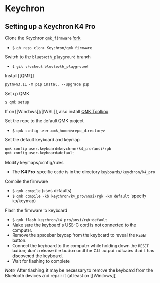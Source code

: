 # Keychron

## Setting up a Keychron K4 Pro

Clone the Keychron `qmk_firmware` [fork](https://github.com/Keychron/qmk_firmware/)

- `$ gh repo clone Keychron/qmk_firmware`

Switch to the `bluetooth_playground` branch

- `$ git checkout bluetooth_playground`

Install [[QMK]]

`python3.11 -m pip install --upgrade pip`

Set up QMK

`$ qmk setup`

If on [[Windows]]/[[WSL]], also install [QMK Toolbox](https://github.com/qmk/qmk_toolbox)

Set the repo to the default QMK project

- `$ qmk config user.qmk_home=<repo_directory>`

Set the default keyboard and keymap

```bash
qmk config user.keyboard=keychron/k4_pro/ansi/rgb
qmk config user.keyboard=default
```

Modify keymaps/config/rules

- The **K4 Pro**-specific code is in the directory `keyboards/keychron/k4_pro`

Compile the firmware

- `$ qmk compile` (uses defaults)
- `$ qmk compile -kb keychron/k4_pro/ansi/rgb -km default` (specify kb/keymap)

Flash the firmware to keyboard

- `$ qmk flash keychron/k4_pro/ansi/rgb:default`
- Make sure the keyboard's USB-C cord is not connected to the computer.
- Remove the spacebar keycap from the keyboard to reveal the `RESET` button.
- Connect the keyboard to the computer while holding down the `RESET` button; don't release the button until the CLI output indicates that it has discovered the keyboard.
- Wait for flashing to complete

_Note:_ After flashing, it may be necessary to remove the keyboard from the Bluetooth devices and repair it (at least on [[Windows]])
